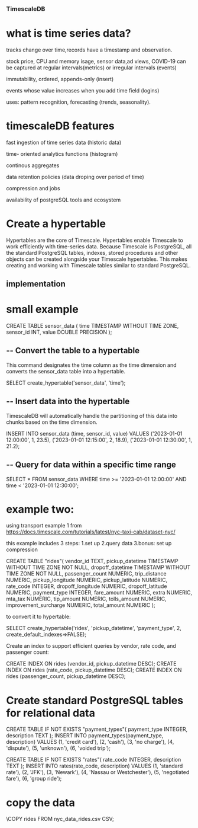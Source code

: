 
### TimescaleDB 
# what is time series data?

tracks change over time,records have a timestamp and observation.

stock price, CPU and memory isage, sensor data,ad views, COVID-19
can be captured at regular intervals(metrics) or irregular intervals (events)

immutability, ordered, appends-only (insert)

events whose value increases when you add time field (logins)

uses: pattern recognition, forecasting (trends, seasonality).

# timescaleDB features

fast ingestion of time series data (historic data)

time- oriented analytics functions (histogram)

continous aggregates 

data retention policies (data droping over period of time)

compression and jobs

availability of postgreSQL tools and ecosystem

# Create a hypertable

Hypertables are the core of Timescale. Hypertables enable Timescale to work efficiently with time-series data. Because Timescale is PostgreSQL, all the standard PostgreSQL tables, indexes, stored procedures and other objects can be created alongside your Timescale hypertables. This makes creating and working with Timescale tables similar to standard PostgreSQL.

## implementation
# small example

CREATE TABLE sensor_data (
    time TIMESTAMP WITHOUT TIME ZONE,
    sensor_id INT,
    value DOUBLE PRECISION
);

## -- Convert the table to a hypertable
This command designates the time column as the time dimension and converts the sensor_data table into a hypertable.

SELECT create_hypertable('sensor_data', 'time');

## -- Insert data into the hypertable
TimescaleDB will automatically handle the partitioning of this data into chunks based on the time dimension.

INSERT INTO sensor_data (time, sensor_id, value)
VALUES
   ('2023-01-01 12:00:00', 1, 23.5),
   ('2023-01-01 12:15:00', 2, 18.9),
   ('2023-01-01 12:30:00', 1, 21.2);

## -- Query for data within a specific time range

SELECT * FROM sensor_data
WHERE time >= '2023-01-01 12:00:00' AND time < '2023-01-01 12:30:00';

# example two:
using transport example 1 from https://docs.timescale.com/tutorials/latest/nyc-taxi-cab/dataset-nyc/

this example includes 3 steps:
1.set up
2.query data
3.bonus: set up compression


CREATE TABLE "rides"(
    vendor_id TEXT,
    pickup_datetime TIMESTAMP WITHOUT TIME ZONE NOT NULL,
    dropoff_datetime TIMESTAMP WITHOUT TIME ZONE NOT NULL,
    passenger_count NUMERIC,
    trip_distance NUMERIC,
    pickup_longitude  NUMERIC,
    pickup_latitude   NUMERIC,
    rate_code         INTEGER,
    dropoff_longitude NUMERIC,
    dropoff_latitude  NUMERIC,
    payment_type INTEGER,
    fare_amount NUMERIC,
    extra NUMERIC,
    mta_tax NUMERIC,
    tip_amount NUMERIC,
    tolls_amount NUMERIC,
    improvement_surcharge NUMERIC,
    total_amount NUMERIC
);

to convert it to hypertable:

SELECT create_hypertable('rides', 'pickup_datetime', 'payment_type', 2, create_default_indexes=>FALSE);

Create an index to support efficient queries by vendor, rate code, and passenger count:

CREATE INDEX ON rides (vendor_id, pickup_datetime DESC);
CREATE INDEX ON rides (rate_code, pickup_datetime DESC);
CREATE INDEX ON rides (passenger_count, pickup_datetime DESC);

# Create standard PostgreSQL tables for relational data

CREATE TABLE IF NOT EXISTS "payment_types"(
    payment_type INTEGER,
    description TEXT
);
INSERT INTO payment_types(payment_type, description) VALUES
(1, 'credit card'),
(2, 'cash'),
(3, 'no charge'),
(4, 'dispute'),
(5, 'unknown'),
(6, 'voided trip');

CREATE TABLE IF NOT EXISTS "rates"(
    rate_code   INTEGER,
    description TEXT
);
INSERT INTO rates(rate_code, description) VALUES
(1, 'standard rate'),
(2, 'JFK'),
(3, 'Newark'),
(4, 'Nassau or Westchester'),
(5, 'negotiated fare'),
(6, 'group ride');

# copy the data 
\COPY rides FROM nyc_data_rides.csv CSV;





